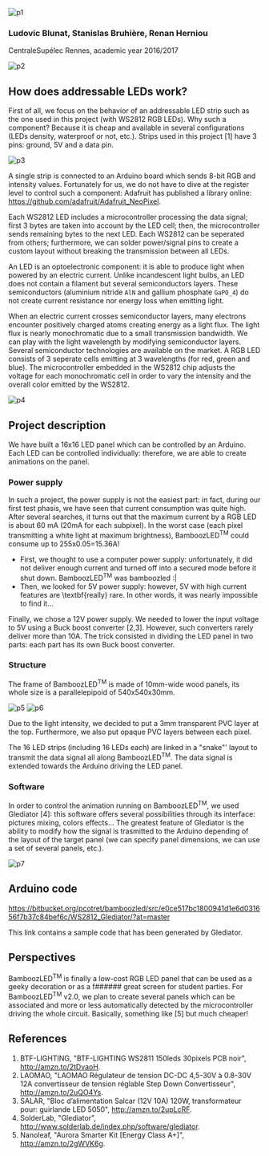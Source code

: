 ![p1](https://github.com/pcotret/BamboozLED/blob/master/report/img/bamboozled2.png?raw=true)
### Ludovic Blunat, Stanislas Bruhière, Renan Herniou
CentraleSupélec Rennes, academic year 2016/2017

![p2](https://github.com/pcotret/BamboozLED/blob/master/report/img/cover.jpeg?raw=true)

## How does addressable LEDs work?
First of all, we focus on the behavior of an addressable LED strip such as the one used in this project (with WS2812 RGB LEDs). Why such a component? Because it is cheap and available in several configurations (LEDs density, waterproof or not, etc.). Strips used in this project [1] have 3 pins: ground, 5V and a data pin.

![p3](https://github.com/pcotret/BamboozLED/blob/master/report/img/led_strip.png?raw=true)

A single strip is connected to an Arduino board which sends 8-bit RGB and intensity values. Fortunately for us, we do not have to dive at the register level to control such a component: Adafruit has published a library online: https://github.com/adafruit/Adafruit_NeoPixel.

Each WS2812 LED includes a microcontroller processing the data signal; first 3 bytes are taken into account by the LED cell; then, the microcontroller sends remaining bytes to the next LED. Each WS2812 can be seperated from others; furthermore, we can solder power/signal pins to create a custom layout without breaking the transmission between all LEDs.

An LED is an optoelectronic component: it is able to produce light when powered by an electric current. Unlike incandescent light bulbs, an LED does not contain a filament but several semiconductors layers. These semiconductors (aluminium nitride `AlN` and gallium phosphate `GaPO_4`) do not create current resistance nor energy loss when emitting light.

When an electric current crosses semiconductor layers, many electrons encounter positively charged atoms creating energy as a light flux. The light flux is nearly monochromatic due to a small transmission bandwidth. We can play with the light wavelength by modifying semiconductor layers. Several semiconductor technologies are available on the market. A RGB LED consists of 3 seperate cells emitting at 3 wavelengths (for red, green and blue). The microcontroller embedded in the WS2812 chip adjusts the voltage for each monochromatic cell in order to vary the intensity and the overall color emitted by the WS2812.

![p4](https://github.com/pcotret/BamboozLED/blob/master/report/img/global.png?raw=true)

## Project description
We have built a 16x16 LED panel which can be controlled by an Arduino. Each LED can be controlled individually: therefore, we are able to create animations on the panel.

### Power supply
In such a project, the power supply is not the easiest part: in fact, during our first test phasis, we have seen that current consumption was quite high. After several searches, it turns out that the maximum current by a RGB LED is about 60 mA (20mA for each subpixel). In the worst case (each pixel transmitting a white light at maximum brightness), BamboozLED<sup>TM</sup> could consume up to 255x0.05=15.36A!
* First, we thought to use a computer power supply: unfortunately, it did not deliver enough current and turned off into a secured mode before it shut down. BamboozLED<sup>TM</sup> was bamboozled :|
* Then, we looked for 5V power supply: however, 5V with high current features are \textbf{really} rare. In other words, it was nearly impossible to find it...

Finally, we chose a 12V power supply. We needed to lower the input voltage to 5V using a Buck boost converter [2,3]. However, such converters rarely deliver more than 10A. The trick consisted in dividing the LED panel in two parts: each part has its own Buck boost converter.

### Structure
The frame of BamboozLED<sup>TM</sup> is made of 10mm-wide wood panels, its whole size is a parallelepipoid of 540x540x30mm.

![p5](https://github.com/pcotret/BamboozLED/blob/master/report/img/pic1.jpg?raw=true)
![p6](https://github.com/pcotret/BamboozLED/blob/master/report/img/pic2.jpg?raw=true)

Due to the light intensity, we decided to put a 3mm transparent PVC layer at the top. Furthermore, we also put opaque PVC layers between each pixel.

The 16 LED strips (including 16 LEDs each) are linked in a "snake"' layout to transmit the data signal all along BamboozLED<sup>TM</sup>. The data signal is extended towards the Arduino driving the LED panel.

### Software
In order to control the animation running on BamboozLED<sup>TM</sup>, we used Glediator [4]: this software offers several possibilities through its interface: pictures mixing, colors effects... The greatest feature of Glediator is the ability to modify how the signal is trasmitted to the Arduino depending of the layout of the target panel (we can specify panel dimensions, we can use a set of several panels, etc.).

![p7](https://github.com/pcotret/BamboozLED/blob/master/report/img/glediator.jpg?raw=true)

## Arduino code
https://bitbucket.org/pcotret/bamboozled/src/e0ce517bc1800941d1e6d031656f7b37c84bef6c/WS2812_Glediator/?at=master

This link contains a sample code that has been generated by Glediator.

## Perspectives
BamboozLED<sup>TM</sup> is finally a low-cost RGB LED panel that can be used as a geeky decoration or as a f###### great screen for student parties. For BamboozLED<sup>TM</sup> v2.0, we plan to create several panels which can be associated and more or less automatically detected by the microcontroller driving the whole circuit. Basically, something like [5] but much cheaper!

## References
1. BTF-LIGHTING, "BTF-LIGHTING WS2811 150leds 30pixels PCB noir", http://amzn.to/2tDvaoH.
2. LAOMAO, "LAOMAO Régulateur de tension DC-DC 4,5-30V à 0.8-30V 12A convertisseur
de tension réglable Step Down Convertisseur", http://amzn.to/2uQO4Ys.
3. SALAR, "Bloc d’alimentation Salcar (12V 10A) 120W, transformateur pour: guirlande
LED 5050", http://amzn.to/2upLcRF.
4. SolderLab, "Glediator", http://www.solderlab.de/index.php/software/glediator.
5. Nanoleaf, "Aurora Smarter Kit [Energy Class A+]", http://amzn.to/2gWVK6g.
